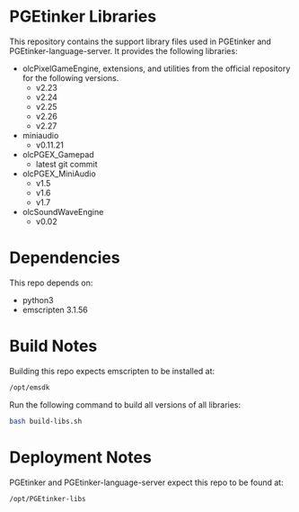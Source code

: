 # PGEtinker Libraries

This repository contains the support library files used in PGEtinker and PGEtinker-language-server. It provides the following libraries:

* olcPixelGameEngine, extensions, and utilities from the official repository for the following versions.
    * v2.23
    * v2.24
    * v2.25
    * v2.26
    * v2.27
* miniaudio
    * v0.11.21
* olcPGEX_Gamepad
    * latest git commit
* olcPGEX_MiniAudio
    * v1.5
    * v1.6
    * v1.7
* olcSoundWaveEngine
    * v0.02

# Dependencies

This repo depends on:

* python3
* emscripten 3.1.56

# Build Notes

Building this repo expects emscripten to be installed at:

```bash
/opt/emsdk
```


Run the following command to build all versions of all libraries:

```bash
bash build-libs.sh
```

# Deployment Notes

PGEtinker and PGEtinker-language-server expect this repo to be found at:

```bash
/opt/PGEtinker-libs
```

